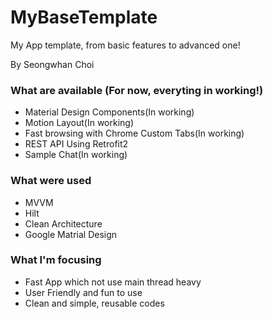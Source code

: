 # MyBaseTemplate

My App template, from basic features to advanced one!

By Seongwhan Choi

### What are available (For now, everyting in working!)
- Material Design Components(In working)
- Motion Layout(In working)
- Fast browsing with Chrome Custom Tabs(In working)
- REST API Using Retrofit2
- Sample Chat(In working)

### What were used

- MVVM
- Hilt
- Clean Architecture
- Google Matrial Design

### What I'm focusing

- Fast App which not use main thread heavy
- User Friendly and fun to use
- Clean and simple, reusable codes
